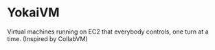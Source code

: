 # YokaiVM
Virtual machines running on EC2 that everybody controls, one turn at a time. (Inspired by CollabVM)
